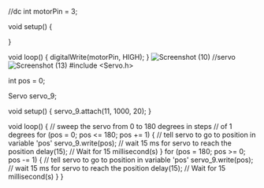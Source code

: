 //dc 
int motorPin = 3;

void setup() {

}

void loop() {
   digitalWrite(motorPin, HIGH);
}
![Screenshot (10)](https://github.com/ALI-A23/Arduino23/assets/138877069/58324340-2ab6-4b84-8a12-14fe931e55a0)
//servo 
![Screenshot (13)](https://github.com/ALI-A23/Arduino23/assets/138877069/96632de5-2ca7-4031-8f60-83c63a244c6f)
#include <Servo.h>

int pos = 0;

Servo servo_9;

void setup()
{
  servo_9.attach(11, 1000, 20);
}

void loop()
{
  // sweep the servo from 0 to 180 degrees in steps
  // of 1 degrees
  for (pos = 0; pos <= 180; pos += 1) {
    // tell servo to go to position in variable 'pos'
    servo_9.write(pos);
    // wait 15 ms for servo to reach the position
    delay(15); // Wait for 15 millisecond(s)
  }
  for (pos = 180; pos >= 0; pos -= 1) {
    // tell servo to go to position in variable 'pos'
    servo_9.write(pos);
    // wait 15 ms for servo to reach the position
    delay(15); // Wait for 15 millisecond(s)
  }
}
